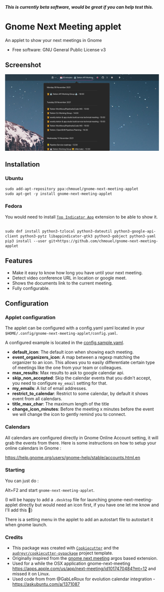 ***This is currently beta software, would be great if you can help test this.***

# Gnome Next Meeting applet

An applet to show your next meetings in Gnome

* Free software: GNU General Public License v3

## Screenshot

![Screenshot](./.github/screenshot/screenshot.png)

## Installation

### Ubuntu
```
sudo add-apt-repository ppa:chmouel/gnome-next-meeting-applet
sudo apt-get -y install gnome-next-meeting-applet
```

### Fedora
You would need to install [`Top Indicator App`](https://extensions.gnome.org/extension/3681/top-indicator-app/) extension to be able to show it.

```

sudo dnf install python3-tzlocal python3-dateutil python3-google-api-client python3-pytz libappindicator-gtk3 python3-gobject python3-yaml
pip3 install --user git+https://github.com/chmouel/gnome-next-meeting-applet
```


## Features

* Make it easy to know how long you have until your next meeting.
* Detect video conference URL in location or google meet.
* Shows the documents link to the current meeting.
* Fully configurable.

## Configuration

### Applet configuration

The applet can be configured with a config.yaml yaml located in your
`$HOME/.config/gnome-next-meeting-applet/config.yaml`.

A configured example is located in the [config.sample.yaml](./config.samples.yaml).

* **default_icon**: The default icon when showing each meeting.
* **event_organizers_icon**: A map between a regexp matching the organizer to an
  icon. This allows you to easily differentiate certain type of meetings like
  the one from your team or colleagues.
* **max_results**: Max results to ask to google calendar api.
* **skip_non_accepted**: Skip the calendar events that you didn't accept, you
  need to configure `my_email` setting for that.
* **my_emails**: A list of email addresses.
* **restrict_to_calendar**: Restrict to some calendar, by default it shows event from all calendars.
* **title_max_char**: The maximum length of the title
* **change_icon_minutes**: Before the meeting x minutes before the event we will
  change the icon to gently remind you to connect.


### Calendars

All calendars are configured directly in Gnome Online Account setting, it will
grab the events from there. Here is some instructions on how to setup your
online calendars in Gnome :

https://help.gnome.org/users/gnome-help/stable/accounts.html.en

### Starting

You can just do :

Alt+F2 and start `gnome-next-meeting-applet`.

(I will be happy to add a `.desktop` file for launching
gnome-next-meeting-applet directly but would need an icon first, if you have one
let me know and I'll add this 🧝)

There is a setting menu in the applet to add an autostart file to autostart it
when gnome launch.

### Credits

* This package was created with [`Cookiecutter`](https://github.com/audreyr/cookiecutter-pypackage) and the
[`audreyr/cookiecutter-pypackage`](https://github.com/audreyr/cookiecutter-pypackage) project template.
* Originally inspired from the [gnome next
  meeting](https://github.com/tjwells47/gnome-next-meeting) argos based
  extension.
* Used for a while the OSX application gnome-next-meeting
  https://apps.apple.com/us/app/next-meeting/id1017470484?mt=12 and missed it on
  Linux.
* Used code from from @GabLeRoux for evolution calendar integration - https://askubuntu.com/a/1371087
